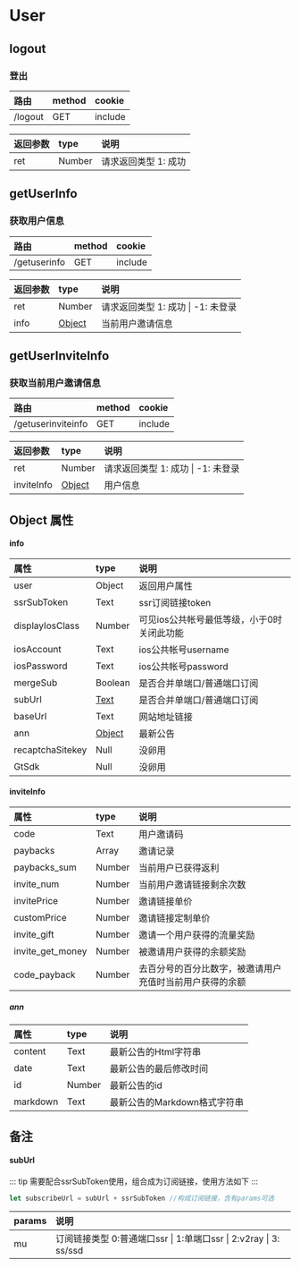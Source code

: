 # User

## logout

### 登出

| 路由 | method | cookie |
| :--- | :--- | :--- |
| /logout | GET | include |

| 返回参数 | type | 说明 |
| :--- | :--- | :--- |
| ret | Number | 请求返回类型 1: 成功 |

## getUserInfo

### 获取用户信息

| 路由 | method | cookie |
| :--- | :--- | :--- |
| /getuserinfo | GET | include |

| 返回参数 | type | 说明 |
| :--- | :--- | :--- |
| ret | Number | 请求返回类型 1: 成功 \| -1: 未登录 |
| info | [Object](/User.html#info) | 当前用户邀请信息 |

## getUserInviteInfo

### 获取当前用户邀请信息

| 路由 | method | cookie |
| :--- | :--- | :--- |
| /getuserinviteinfo | GET | include |

| 返回参数 | type | 说明 |
| :--- | :--- | :--- |
| ret | Number | 请求返回类型 1: 成功 \| -1: 未登录 |
| inviteInfo | [Object](/User.html#inviteinfo) | 用户信息 |

## Object 属性

#### info

| 属性 | type | 说明 |
| :--- | :--- | :--- |
| user | Object | 返回用户属性 |
| ssrSubToken | Text | ssr订阅链接token |
| displayIosClass | Number | 可见ios公共帐号最低等级，小于0时关闭此功能 |
| iosAccount | Text | ios公共帐号username |
| iosPassword | Text | ios公共帐号password |
| mergeSub | Boolean | 是否合并单端口/普通端口订阅 |
| subUrl | [Text](User.html#suburl) | 是否合并单端口/普通端口订阅 |
| baseUrl | Text | 网站地址链接 |
| ann | [Object](/User.html#ann) | 最新公告 |
| recaptchaSitekey | Null | 没卵用 |
| GtSdk | Null | 没卵用 |

#### inviteInfo

| 属性 | type | 说明 |
| :--- | :--- | :--- |
| code | Text | 用户邀请码 |
| paybacks | Array | 邀请记录 |
| paybacks_sum | Number | 当前用户已获得返利 |
| invite_num | Number | 当前用户邀请链接剩余次数 |
| invitePrice | Number | 邀请链接单价 |
| customPrice | Number | 邀请链接定制单价 |
| invite_gift | Number | 邀请一个用户获得的流量奖励 |
| invite_get_money | Number | 被邀请用户获得的余额奖励 |
| code_payback | Number | 去百分号的百分比数字，被邀请用户充值时当前用户获得的余额 |

##### ann

| 属性 | type | 说明 |
| :--- | :--- | :--- |
| content | Text | 最新公告的Html字符串 |
| date | Text | 最新公告的最后修改时间 |
| id | Number | 最新公告的id |
| markdown | Text | 最新公告的Markdown格式字符串 |

## 备注

#### subUrl

::: tip
需要配合ssrSubToken使用，组合成为订阅链接，使用方法如下
:::

```javascript
let subscribeUrl = subUrl + ssrSubToken //构成订阅链接，含有params可选
```

| params | 说明 |
| :--- | :--- |
| mu | 订阅链接类型 0:普通端口ssr \| 1:单端口ssr \| 2:v2ray \| 3: ss/ssd |